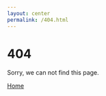 ```yaml
---
layout: center
permalink: /404.html
---
```


# 404

Sorry, we can not find this page.

<div class="mt3">
  <a href="{{ site.baseurl }}/" class="button button-blue button-big">Home</a>
</div>
